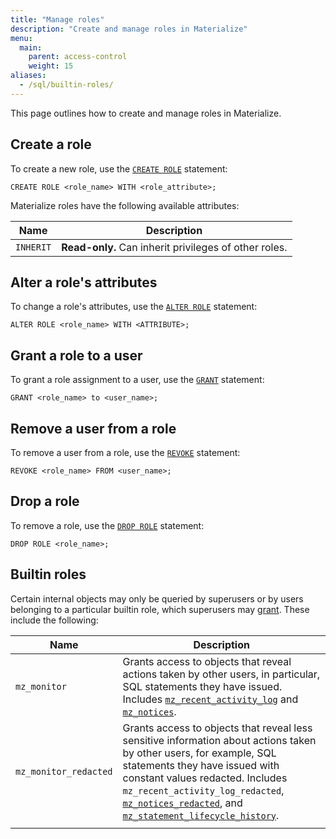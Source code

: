 ```yaml
---
title: "Manage roles"
description: "Create and manage roles in Materialize"
menu:
  main:
    parent: access-control
    weight: 15
aliases:
  - /sql/builtin-roles/
---
```


This page outlines how to create and manage roles in Materialize.

## Create a role

To create a new role, use the [`CREATE ROLE`](https://materialize.com/docs/sql/create-role/) statement:

```mzsql
CREATE ROLE <role_name> WITH <role_attribute>;
```

Materialize roles have the following available attributes:

| Name              | Description                                                                 |
|-------------------|-----------------------------------------------------------------------------|
| `INHERIT`         | **Read-only.** Can inherit privileges of other roles.                       |

## Alter a role's attributes

To change a role's attributes, use the [`ALTER ROLE`](https://materialize.com/docs/sql/alter-role/) statement:

```mzsql
ALTER ROLE <role_name> WITH <ATTRIBUTE>;
```

## Grant a role to a user

To grant a role assignment to a user, use the [`GRANT`](https://materialize.com/docs/sql/grant-role/) statement:

```mzsql
GRANT <role_name> to <user_name>;
```

## Remove a user from a role

To remove a user from a role, use the [`REVOKE`](https://materialize.com/docs/sql/revoke-role/) statement:

```mzsql
REVOKE <role_name> FROM <user_name>;
```

## Drop a role

To remove a role, use the [`DROP ROLE`](https://materialize.com/docs/sql/drop-role/) statement:

```mzsql
DROP ROLE <role_name>;
```

## Builtin roles
Certain internal objects may only be queried by superusers or by users
belonging to a particular builtin role, which superusers may
[grant](/sql/grant-role). These include the following:

| Name                  | Description                                                                                                                                                                                                                                                                                                                                                                                                   |
|-----------------------|---------------------------------------------------------------------------------------------------------------------------------------------------------------------------------------------------------------------------------------------------------------------------------------------------------------------------------------------------------------------------------------------------------------|
| `mz_monitor`          | Grants access to objects that reveal actions taken by other users, in particular, SQL statements they have issued. Includes [`mz_recent_activity_log`](/sql/system-catalog/mz_internal#mz_recent_activity_log) and [`mz_notices`](/sql/system-catalog/mz_internal#mz_notices).                                                                                                                                    |
| `mz_monitor_redacted` | Grants access to objects that reveal less sensitive information about actions taken by other users, for example, SQL statements they have issued with constant values redacted. Includes `mz_recent_activity_log_redacted`, [`mz_notices_redacted`](/sql/system-catalog/mz_internal#mz_notices_redacted), and [`mz_statement_lifecycle_history`](/sql/system-catalog/mz_internal#mz_statement_lifecycle_history). |
|                       |
